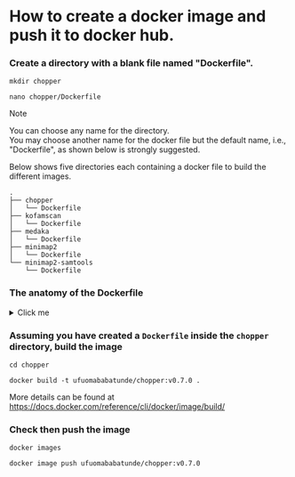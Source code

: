 # How to create a docker image and push it to docker hub.

### Create a directory with a blank file named "Dockerfile". <br>
```
mkdir chopper

nano chopper/Dockerfile
```

> [!NOTE]
> You can choose any name for the directory. <br>
> You may choose another name for the docker file but the default name, i.e., "Dockerfile", as shown below is strongly suggested. <br>


Below shows five directories each containing a docker file to build the different images.
```
.
├── chopper
│	└── Dockerfile
├── kofamscan
│	└── Dockerfile
├── medaka
│	└── Dockerfile
├── minimap2
│	└── Dockerfile
└── minimap2-samtools
    └── Dockerfile
```

### The anatomy of the Dockerfile
<details>
  <summary>Click me</summary>

```
# This is an image containing the OS.
# You can select other images with different OS at https://hub.docker.com/
FROM ubuntu:20.04                                      

# Pretty straightforward
MAINTAINER Miguel FB Abulencia "abulencia.miguel@gmail.com"

# Set to disable dialog pop ups during apt-get install
ARG DEBIAN_FRONTEND noninteractive


# The work directory. You may choose other directory in the container
WORKDIR /tmp


### Install required packages
# To install the "unzip" and "wget" tools
# Cleaning of temporary files is done to reduce the size of the container

RUN apt-get clean all && \
    apt-get update --fix-missing && \
    apt-get install -y \
        unzip \
        wget && \
    apt-get clean && \
    apt-get purge && \
    rm -rf /var/lib/apt/lists/* /tmp/* /var/tmp/* /usr/share/doc/*


### Installing chopper
# Metadata of the container
ENV VERSION 0.7.0
ENV NAME "chopper"

# This is similar to how you would install the tool in your local environment
# To reduce the size, install from the pre-built binaries instead of conda

RUN wget https://github.com/wdecoster/chopper/releases/download/v0.7.0/chopper-musl.zip && \
    unzip chopper-musl.zip && \
    chmod +x chopper && \
    cp chopper /bin/ && \
    rm chopper*
```
</details>

### Assuming you have created a `Dockerfile` inside the `chopper` directory, build the image

```
cd chopper

docker build -t ufuomababatunde/chopper:v0.7.0 .
```
More details can be found at https://docs.docker.com/reference/cli/docker/image/build/

### Check then push the image
```
docker images

docker image push ufuomababatunde/chopper:v0.7.0
```